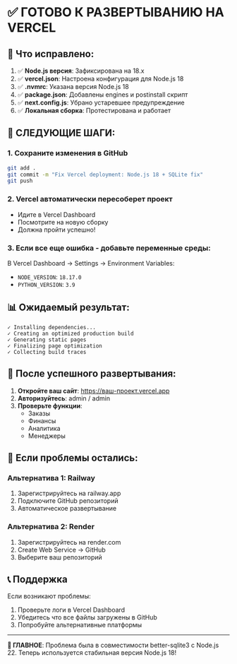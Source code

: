 # ✅ ГОТОВО К РАЗВЕРТЫВАНИЮ НА VERCEL

## 🎯 Что исправлено:

1. ✅ **Node.js версия**: Зафиксирована на 18.x
2. ✅ **vercel.json**: Настроена конфигурация для Node.js 18
3. ✅ **.nvmrc**: Указана версия Node.js 18
4. ✅ **package.json**: Добавлены engines и postinstall скрипт
5. ✅ **next.config.js**: Убрано устаревшее предупреждение
6. ✅ **Локальная сборка**: Протестирована и работает

## 🚀 СЛЕДУЮЩИЕ ШАГИ:

### 1. Сохраните изменения в GitHub

```bash
git add .
git commit -m "Fix Vercel deployment: Node.js 18 + SQLite fix"
git push
```

### 2. Vercel автоматически пересоберет проект

- Идите в Vercel Dashboard
- Посмотрите на новую сборку
- Должна пройти успешно!

### 3. Если все еще ошибка - добавьте переменные среды:

В Vercel Dashboard → Settings → Environment Variables:

- `NODE_VERSION`: `18.17.0`
- `PYTHON_VERSION`: `3.9`

## 📊 Ожидаемый результат:

```
✓ Installing dependencies...
✓ Creating an optimized production build
✓ Generating static pages
✓ Finalizing page optimization
✓ Collecting build traces
```

## 🎉 После успешного развертывания:

1. **Откройте ваш сайт**: https://ваш-проект.vercel.app
2. **Авторизуйтесь**: admin / admin
3. **Проверьте функции**:
   - Заказы
   - Финансы
   - Аналитика
   - Менеджеры

## 🔧 Если проблемы остались:

### Альтернатива 1: Railway

1. Зарегистрируйтесь на railway.app
2. Подключите GitHub репозиторий
3. Автоматическое развертывание

### Альтернатива 2: Render

1. Зарегистрируйтесь на render.com
2. Create Web Service → GitHub
3. Выберите ваш репозиторий

## 📞 Поддержка

Если возникают проблемы:

1. Проверьте логи в Vercel Dashboard
2. Убедитесь что все файлы загружены в GitHub
3. Попробуйте альтернативные платформы

---

**🎯 ГЛАВНОЕ**: Проблема была в совместимости better-sqlite3 с Node.js 22. Теперь используется стабильная версия Node.js 18!
